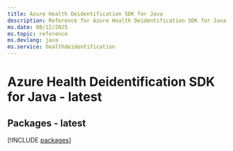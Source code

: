 ```yaml
---
title: Azure Health Deidentification SDK for Java
description: Reference for Azure Health Deidentification SDK for Java
ms.date: 08/12/2025
ms.topic: reference
ms.devlang: java
ms.service: healthdeidentification
---
```

# Azure Health Deidentification SDK for Java - latest
## Packages - latest
[!INCLUDE [packages](health-deidentification-index.md)]